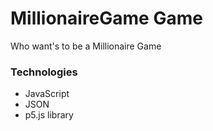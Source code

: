 # MillionaireGame Game

Who want's to be a Millionaire Game

### Technologies

- JavaScript
- JSON
- p5.js library
